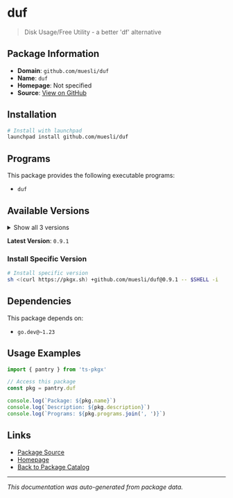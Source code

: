 # duf

> Disk Usage/Free Utility - a better 'df' alternative

## Package Information

- **Domain**: `github.com/muesli/duf`
- **Name**: `duf`
- **Homepage**: Not specified
- **Source**: [View on GitHub](https://github.com/pkgxdev/pantry/tree/main/projects/github.com/muesli/duf/package.yml)

## Installation

```bash
# Install with launchpad
launchpad install github.com/muesli/duf
```

## Programs

This package provides the following executable programs:

- `duf`

## Available Versions

<details>
<summary>Show all 3 versions</summary>

- `0.9.1`, `0.9.0`, `0.8.1`

</details>

**Latest Version**: `0.9.1`

### Install Specific Version

```bash
# Install specific version
sh <(curl https://pkgx.sh) +github.com/muesli/duf@0.9.1 -- $SHELL -i
```

## Dependencies

This package depends on:

- `go.dev@~1.23`

## Usage Examples

```typescript
import { pantry } from 'ts-pkgx'

// Access this package
const pkg = pantry.duf

console.log(`Package: ${pkg.name}`)
console.log(`Description: ${pkg.description}`)
console.log(`Programs: ${pkg.programs.join(', ')}`)
```

## Links

- [Package Source](https://github.com/pkgxdev/pantry/tree/main/projects/github.com/muesli/duf/package.yml)
- [Homepage](#)
- [Back to Package Catalog](../../../package-catalog.md)

---

*This documentation was auto-generated from package data.*

